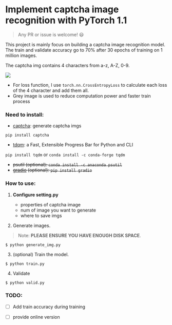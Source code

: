 # Implement captcha image recognition with PyTorch 1.1
> Any PR or issue is welcome! :smiley:

This project is mainly focus on building a captcha image recognition model. The train and validate accuracy go to 70% after 30 epochs of training on 1 million images.

The captcha img contains 4 characters from a-z, A-Z, 0-9.

![](https://i.bmp.ovh/imgs/2019/05/cc817892cbfa0b6f.png)

* For loss function, I use `torch.nn.CrossEntropyLoss` to calculate each loss of the 4 character and add them all.
* Grey image is used to reduce computation power and faster train process



### Need to install:
* [captcha](https://github.com/lepture/captcha): generate captcha imgs

`pip install captcha`
* [tdqm](https://github.com/tqdm/tqdm): a Fast, Extensible Progress Bar for Python and CLI

`pip install tqdm` or 
`conda install -c conda-forge tqdm`
* ~~psutil (optional): `conda install -c anaconda psutil`~~
* ~~[gradio](https://www.gradio.app) (optional): `pip install gradio`~~

### How to use:
1. **Configure setting.py**
    * properties of captcha image
    * num of image you want to generate
    * where to save imgs

2. Generate images. 
>Note: **PLEASE ENSURE YOU HAVE ENOUGH DISK SPACE**.
```
$ python generate_img.py
```
3. (optional) Train the model.
```
$ python train.py
```
4. Validate
```
$ python valid.py
```

### TODO:
- [ ] Add train accuracy during training
- [ ] provide online version

